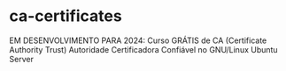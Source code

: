 # ca-certificates
EM DESENVOLVIMENTO PARA 2024: Curso GRÁTIS de CA (Certificate Authority Trust) Autoridade Certificadora Confiável no GNU/Linux Ubuntu Server
